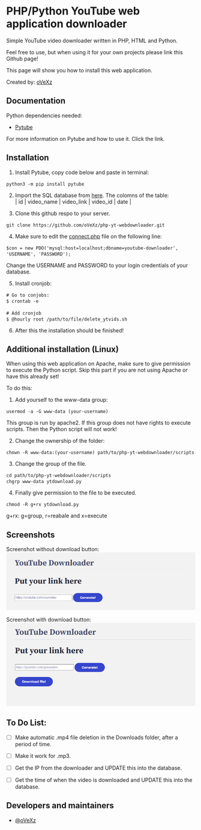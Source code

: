
# PHP/Python YouTube web application downloader

Simple YouTube video downloader written in PHP, HTML and Python.

Feel free to use, but when using it for your own projects please link this Github page!

This page will show you how to install this web application.

Created by: [oVeXz](https://github.com/oVeXz)


## Documentation

Python dependencies needed:

- [Pytube](https://github.com/pytube/pytube)

For more information on Pytube and how to use it. Click the link.

## Installation

1. Install Pytube, copy code below and paste in terminal:
```
python3 -m pip install pytube
```

2. Import the SQL database from [here](https://github.com/oVeXz/php-yt-webdownloader/blob/main/sql/youtube-downloader.sql).
The colomns of the table:  
| id  | video_name | video_link | video_id | date |

3. Clone this github respo to your server.
```
git clone https://github.com/oVeXz/php-yt-webdownloader.git
```
4. Make sure to edit the [connect.php](https://github.com/oVeXz/php-yt-webdownloader/blob/main/connect.php) file on the following line:
```
$con = new PDO('mysql:host=localhost;dbname=youtube-downloader', 'USERNAME', 'PASSWORD');
```
Change the USERNAME and PASSWORD to your login credentials of your database.

5. Install cronjob:
```
# Go to conjobs:
$ crontab -e

# Add cronjob
$ @hourly root /path/to/file/delete_ytvids.sh
```

6. After this the installation should be finished!

## Additional installation (Linux)

When using this web application on Apache, make sure to give permission to execute the Python script.
Skip this part if you are not using Apache or have this already set!

To do this:

1. Add yourself to the www-data group:
```
usermod -a -G www-data (your-username)
```
This group is run by apache2. If this group does not have rights to execute scripts. 
Then the Python script will not work!

2. Change the ownership of the folder:
```
chown -R www-data:(your-username) path/to/php-yt-webdownloader/scripts
```

3. Change the group of the file.
```
cd path/to/php-yt-webdownloader/scripts
chgrp www-data ytdownload.py
```

4. Finally give permission to the file to be executed.
```
chmod -R g+rx ytdownload.py
```

g+rx: g=group, r=reabale and x=execute

## Screenshots

  Screenshot without download button:
![Main screen](https://github.com/oVeXz/php-yt-webdownloader/blob/main/screenshots/1.png)
  
  Screenshot with download button:
![Screen with download button](https://github.com/oVeXz/php-yt-webdownloader/blob/main/screenshots/2.png)


## To Do List:

- [ ]  Make automatic .mp4 file deletion in the Downloads folder, after a period of time.
- [ ]  Make it work for .mp3.
- [ ]  Get the IP from the downloader and UPDATE this into the database.
- [ ]  Get the time of when the video is downloaded and UPDATE this into the database.


## Developers and maintainers

- [@oVeXz](https://github.com/oVeXz)
